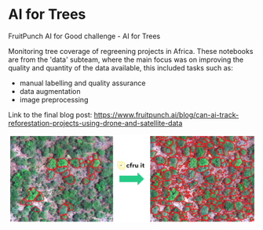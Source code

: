 # AI for Trees
FruitPunch AI for Good challenge - AI for Trees

Monitoring tree coverage of regreening projects in Africa.
These notebooks are from the 'data' subteam, where the main focus was on improving the quality and quantity of the data available, this included tasks such as:
- manual labelling and quality assurance
- data augmentation
- image preprocessing

Link to the final blog post: https://www.fruitpunch.ai/blog/can-ai-track-reforestation-projects-using-drone-and-satellite-data

![My Image](img.png)
